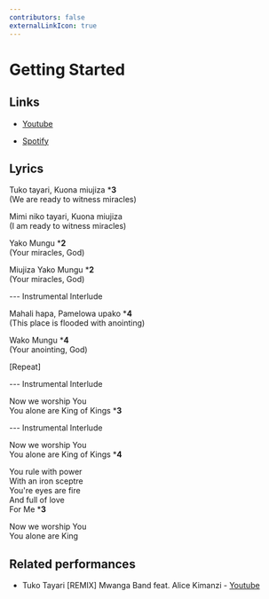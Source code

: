 ```yaml
---
contributors: false
externalLinkIcon: true
---
```

# Getting Started

## Links

- [Youtube](https://youtu.be/eoIHxiyOZAk)

- [Spotify](https://open.spotify.com/track/4JpNZukH0FMF5hmga7DQba?si=ab648708a17a4eea)

## Lyrics

Tuko tayari, Kuona miujiza ***3**<br>
(We are ready to witness miracles)

Mimi niko tayari, Kuona miujiza<br>
(I am ready to witness miracles)

Yako Mungu ***2**<br>
(Your miracles, God)

Miujiza Yako Mungu ***2**<br>
(Your miracles, God)

--- Instrumental Interlude

Mahali hapa, Pamelowa upako ***4**<br>
(This place is flooded with anointing)

Wako Mungu ***4**<br>
(Your anointing, God)

[Repeat]

--- Instrumental Interlude

Now we worship You<br>
You alone are King of Kings ***3**

--- Instrumental Interlude

Now we worship You<br>
You alone are King of Kings ***4**

You rule with power<br>
With an iron sceptre<br>
You're eyes are fire<br>
And full of love<br>
For Me ***3**

Now we worship You<br>
You alone are King

## Related performances

- Tuko Tayari [REMIX] Mwanga Band feat. Alice Kimanzi - [Youtube](https://youtu.be/-aHXCfpwuRg)
